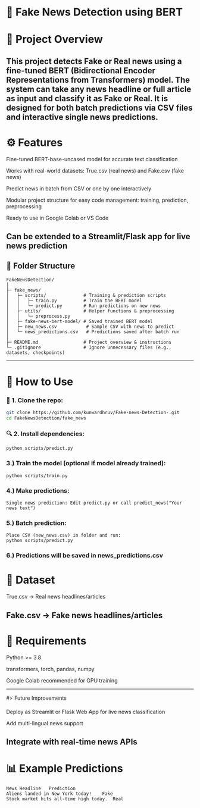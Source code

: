 # 📰 Fake News Detection using BERT

# 📘 Project Overview

This project detects Fake or Real news using a fine-tuned BERT (Bidirectional Encoder Representations from Transformers) model.
The system can take any news headline or full article as input and classify it as Fake or Real.
It is designed for both batch predictions via CSV files and interactive single news predictions.
---
# ⚙️ Features

Fine-tuned BERT-base-uncased model for accurate text classification

Works with real-world datasets: True.csv (real news) and Fake.csv (fake news)

Predict news in batch from CSV or one by one interactively

Modular project structure for easy code management: training, prediction, preprocessing

Ready to use in Google Colab or VS Code

Can be extended to a Streamlit/Flask app for live news prediction
---

## 🧩 Folder Structure
```
FakeNewsDetection/
│
├─ fake_news/
│   ├─ scripts/              # Training & prediction scripts
│   │   ├─ train.py          # Train the BERT model
│   │   └─ predict.py        # Run predictions on new news
│   ├─ utils/                # Helper functions & preprocessing
│   │   └─ preprocess.py
│   ├─ fake-news-bert-model/ # Saved trained BERT model
│   ├─ new_news.csv           # Sample CSV with news to predict
│   └─ news_predictions.csv   # Predictions saved after batch run
│
├─ README.md                 # Project overview & instructions
└─ .gitignore                # Ignore unnecessary files (e.g., datasets, checkpoints)

```

---

# 🚀 How to Use

### 🧠 1. Clone the repo:
```bash
git clone https://github.com/kunwardhruv/Fake-news-Detection-.git
cd FakeNewsDetection/fake_news
```

### 🔍 2. Install dependencies:
```
python scripts/predict.py

```

### 3.) Train the model (optional if model already trained):
```
python scripts/train.py
```
### 4.) Make predictions:
```
Single news prediction: Edit predict.py or call predict_news("Your news text")
```

### 5.) Batch prediction: 
```
Place CSV (new_news.csv) in folder and run:
python scripts/predict.py
```

###  6.) Predictions will be saved in news_predictions.csv 

# 📂 Dataset

True.csv → Real news headlines/articles

Fake.csv → Fake news headlines/articles
---

# 🔧 Requirements

Python >= 3.8

transformers, torch, pandas, numpy

Google Colab recommended for GPU training

---

#⚡ Future Improvements

Deploy as Streamlit or Flask Web App for live news classification

Add multi-lingual news support

Integrate with real-time news APIs
---

# 📊 Example Predictions
```
News Headline	Prediction
Aliens landed in New York today!	Fake
Stock market hits all-time high today.	Real
```
